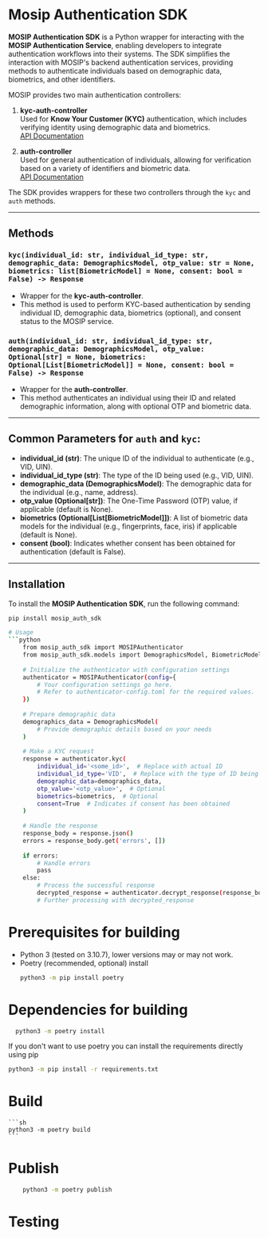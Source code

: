 # Mosip Authentication SDK

**MOSIP Authentication SDK** is a Python wrapper for interacting with the **MOSIP Authentication Service**, enabling developers to integrate authentication workflows into their systems. The SDK simplifies the interaction with MOSIP's backend authentication services, providing methods to authenticate individuals based on demographic data, biometrics, and other identifiers.

MOSIP provides two main authentication controllers:

1. **kyc-auth-controller**  
   Used for **Know Your Customer (KYC)** authentication, which includes verifying identity using demographic data and biometrics.  
   [API Documentation](https://mosip.github.io/documentation/1.2.0/authentication-service.html#tag/kyc-auth-controller)

2. **auth-controller**  
   Used for general authentication of individuals, allowing for verification based on a variety of identifiers and biometric data.  
   [API Documentation](https://mosip.github.io/documentation/1.2.0/authentication-service.html#operation/authenticateIndividual)

The SDK provides wrappers for these two controllers through the `kyc` and `auth` methods.

---

## Methods

### `kyc(individual_id: str, individual_id_type: str, demographic_data: DemographicsModel, otp_value: str = None, biometrics: list[BiometricModel] = None, consent: bool = False) -> Response`
- Wrapper for the **kyc-auth-controller**.
- This method is used to perform KYC-based authentication by sending individual ID, demographic data, biometrics (optional), and consent status to the MOSIP service.

### `auth(individual_id: str, individual_id_type: str, demographic_data: DemographicsModel, otp_value: Optional[str] = None, biometrics: Optional[List[BiometricModel]] = None, consent: bool = False) -> Response`
- Wrapper for the **auth-controller**.
- This method authenticates an individual using their ID and related demographic information, along with optional OTP and biometric data.

---

## Common Parameters for `auth` and `kyc`:

- **individual_id (str)**: The unique ID of the individual to authenticate (e.g., VID, UIN).
- **individual_id_type (str)**: The type of the ID being used (e.g., VID, UIN).
- **demographic_data (DemographicsModel)**: The demographic data for the individual (e.g., name, address).
- **otp_value (Optional[str])**: The One-Time Password (OTP) value, if applicable (default is None).
- **biometrics (Optional[List[BiometricModel]])**: A list of biometric data models for the individual (e.g., fingerprints, face, iris) if applicable (default is None).
- **consent (bool)**: Indicates whether consent has been obtained for authentication (default is False).

---

## Installation

To install the **MOSIP Authentication SDK**, run the following command:

```bash
pip install mosip_auth_sdk

# Usage
```python
    from mosip_auth_sdk import MOSIPAuthenticator
    from mosip_auth_sdk.models import DemographicsModel, BiometricModel
    
    # Initialize the authenticator with configuration settings
    authenticator = MOSIPAuthenticator(config={
        # Your configuration settings go here.
        # Refer to authenticator-config.toml for the required values.
    })
    
    # Prepare demographic data
    demographics_data = DemographicsModel(
        # Provide demographic details based on your needs
    )
    
    # Make a KYC request
    response = authenticator.kyc(
        individual_id='<some_id>',  # Replace with actual ID
        individual_id_type='VID',  # Replace with the type of ID being used
        demographic_data=demographics_data,
        otp_value='<otp_value>',  # Optional
        biometrics=biometrics,  # Optional
        consent=True  # Indicates if consent has been obtained
    )
    
    # Handle the response
    response_body = response.json()
    errors = response_body.get('errors', [])
    
    if errors:
        # Handle errors
        pass
    else:
        # Process the successful response
        decrypted_response = authenticator.decrypt_response(response_body)
        # Further processing with decrypted_response
```

# Prerequisites for building
* Python 3 (tested on 3.10.7), lower versions may or may not work.
* Poetry (recommended, optional)
  install
  ```sh
  python3 -m pip install poetry
  ```
  
# Dependencies for building
  ```sh
    python3 -m poetry install
  ```
  If you don't want to use poetry you can install the requirements directly using pip
  ```sh
  python3 -m pip install -r requirements.txt
  ```
# Build
    ```sh
    python3 -m poetry build
    ```

# Publish
```sh
    python3 -m poetry publish
```

# Testing
